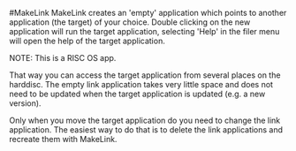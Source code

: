 #MakeLink
MakeLink creates an 'empty' application which points to another application (the target) of your choice. Double clicking on the new application will run the target application, selecting 'Help' in the filer menu will open the help of the target application.

NOTE: This is a RISC OS app.

That way you can access the target application from several places on the harddisc. The empty link application takes very little space and does not need to be updated when the target application is updated (e.g. a new version).

Only when you move the target application do you need to change the link application. The easiest way to do that is to delete the link applications and recreate them with MakeLink.